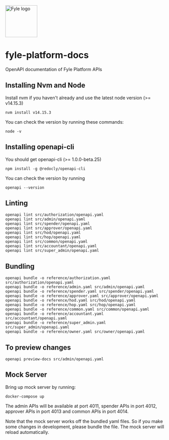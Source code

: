 <img src="https://raw.github.com/fylein/fyle-platform-docs/main/assets/images/fyle_logo.png" alt="Fyle logo" width="100">

# fyle-platform-docs #

OpenAPI documentation of Fyle Platform APIs

## Installing Nvm and Node ##

Install nvm if you haven't already and use the latest node version (>= v14.15.3)

    nvm install v14.15.3

You can check the version by running these commands:

    node -v

## Installing openapi-cli ##

You should get openapi-cli (>= 1.0.0-beta.25)

    npm install -g @redocly/openapi-cli

You can check the version by running

    openapi --version

## Linting ##

    openapi lint src/authorization/openapi.yaml
    openapi lint src/admin/openapi.yaml
    openapi lint src/spender/openapi.yaml
    openapi lint src/approver/openapi.yaml
    openapi lint src/hod/openapi.yaml
    openapi lint src/hop/openapi.yaml
    openapi lint src/common/openapi.yaml
    openapi lint src/accountant/openapi.yaml
    openapi lint src/super_admin/openapi.yaml    

## Bundling ##

    openapi bundle -o reference/authorization.yaml src/authorization/openapi.yaml
    openapi bundle -o reference/admin.yaml src/admin/openapi.yaml
    openapi bundle -o reference/spender.yaml src/spender/openapi.yaml
    openapi bundle -o reference/approver.yaml src/approver/openapi.yaml
    openapi bundle -o reference/hod.yaml src/hod/openapi.yaml
    openapi bundle -o reference/hop.yaml src/hop/openapi.yaml
    openapi bundle -o reference/common.yaml src/common/openapi.yaml
    openapi bundle -o reference/accountant.yaml src/accountant/openapi.yaml
    openapi bundle -o reference/super_admin.yaml src/super_admin/openapi.yaml
    openapi bundle -o reference/owner.yaml src/owner/openapi.yaml

## To preview changes ##

    openapi preview-docs src/admin/openapi.yaml

## Mock Server ##

Bring up mock server by running:

    docker-compose up

The admin APIs will be available at port 4011, spender APIs in port 4012, approver APIs in port 4013 and common APIs in port 4014.

Note that the mock server works off the bundled yaml files. So if you make some changes in development, please bundle
the file. The mock server will reload automatically.

